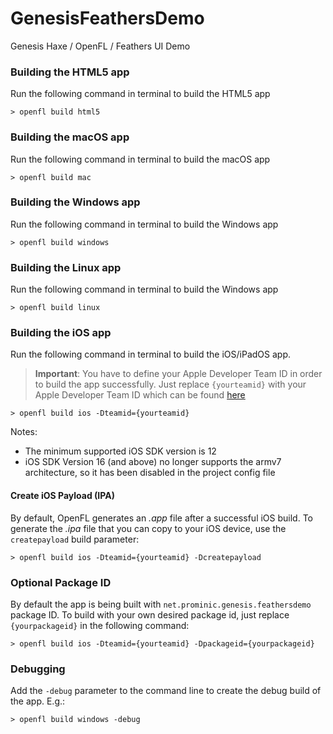 # GenesisFeathersDemo
Genesis Haxe / OpenFL / Feathers UI Demo

### Building the HTML5 app

Run the following command in terminal to build the HTML5 app

`> openfl build html5`

### Building the macOS app

Run the following command in terminal to build the macOS app

`> openfl build mac`

### Building the Windows app

Run the following command in terminal to build the Windows app

`> openfl build windows`

### Building the Linux app

Run the following command in terminal to build the Windows app

`> openfl build linux`

### Building the iOS app

Run the following command in terminal to build the iOS/iPadOS app.

> **Important**: You have to define your Apple Developer Team ID in order to build the app successfully. Just replace `{yourteamid}` with your Apple Developer Team ID which can be found [here](https://developer.apple.com/account/#MembershipDetailsCard)

`> openfl build ios -Dteamid={yourteamid}`

Notes:
- The minimum supported iOS SDK version is 12
- iOS SDK Version 16 (and above) no longer supports the armv7 architecture, so it has been disabled in the project config file

#### Create iOS Payload (IPA)

By default, OpenFL generates an *.app* file after a successful iOS build. To generate the *.ipa* file that you can copy to your iOS device, use the `createpayload` build parameter:

`> openfl build ios -Dteamid={yourteamid} -Dcreatepayload`

### Optional Package ID

By default the app is being built with `net.prominic.genesis.feathersdemo` package ID. To build with your own desired package id, just replace `{yourpackageid}` in the following command:

`> openfl build ios -Dteamid={yourteamid} -Dpackageid={yourpackageid}`

### Debugging

Add the `-debug` parameter to the command line to create the debug build of the app. E.g.:

`> openfl build windows -debug`
